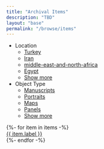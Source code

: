 ```yaml
---
title: "Archival Items"
description: "TBD"
layout: "base"
permalink: "/browse/items"
---
```


<div class="flex mx-4 p-4 border border-solid border-gray-300">
  <aside class="flex-none top-0">
    <ul class="menu bg-base-200 rounded-box">
      <li>
        <a class="font-bold text-base">Location</a>
        <ul>
          <li><a href="">Turkey</a></li>
          <li><a class="active" href="">Iran</a></li>
          <li><a href="">middle-east-and-north-africa</a></li>
          <li><a href="">Egypt</a></li>
          <li><a href="">Show more</a></li>
        </ul>
      </li>
      <li>
        <a class="font-bold text-base">Object Type</a>
        <ul>
          <li><a href="">Manuscripts</a></li>
          <li><a href="">Portraits</a></li>
          <li><a href="">Maps</a></li>
          <li><a href="">Panels</a></li>
          <li><a href="">Show more</a></li>
        </ul>
      </li>
    </ul>
  </aside>
  <main class="flex-auto p-4 px-10">
    <div class="grid sm:grid-cols-1 md:grid-cols-3 lg:grid-cols-5 gap-10 items-center">
      {%- for item in items -%}
        <div>
          <a href="/item/{{ item.id }}/">
            <img 
              src="{{ item.full_url }}"
              alt=""
            >
            <div class="m-1 lg:text-lg text-md font-semibold link">
              {{ item.label }}
            </div>
          </a>
        </div>
      {%- endfor -%}
    </div>
  </main>
</div>
